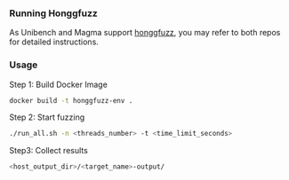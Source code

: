 ### Running Honggfuzz
As Unibench and Magma support [honggfuzz](https://github.com/google/honggfuzz), you may refer to both repos for detailed instructions.

### Usage
Step 1: Build Docker Image
```bash
docker build -t honggfuzz-env .
```
Step 2: Start fuzzing
```bash
./run_all.sh -n <threads_number> -t <time_limit_seconds>
```
Step3: Collect results
```bash
<host_output_dir>/<target_name>-output/
```
